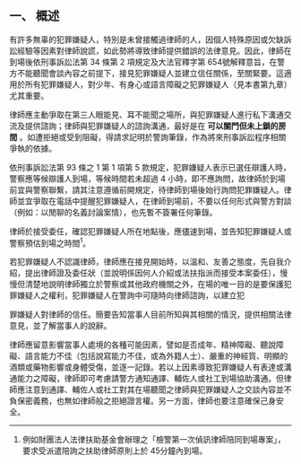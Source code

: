 ## 一、 概述

有許多無辜的犯罪嫌疑人，特別是未曾接觸過律師的人，因個人特殊原因或欠缺訴訟經驗等因素對律師說謊，如此勢將導致律師提供錯誤的法律意見。因此，律師在到場後依刑事訴訟法第 34 條第 2 項規定及大法官釋字第 654號解釋意旨，在警方不能聽聞會談內容之前提下，接見犯罪嫌疑人並建立信任關係，至關緊要。這適用於所有犯罪嫌疑人，對少年、有身心或語言障礙之犯罪嫌疑人（見本書第九章）尤其重要。

律師應主動爭取在第三人眼能見、耳不能聞之場所，與犯罪嫌疑人進行私下溝通交流及提供諮詢；律師與犯罪嫌疑人的諮詢溝通，最好是在 **可以關門但未上鎖的房間** 。如遭拒絕或受到阻礙，得請求記明於警詢筆錄，作為將來刑事訴訟程序相關爭執的依據。

依刑事訴訟法第 93 條之 1 第 1 項第 5 款規定，犯罪嫌疑人表示已選任辯護人時，警察應等候辯護人到場，等候時間若未超過 4 小時，即不應詢問，故律師於到場前宜與警察聯繫，請其注意遵循前開規定，待律師到場後始行詢問犯罪嫌疑人。律師並宜爭取在電話中提醒犯罪嫌疑人，在律師到場前，不要以任何形式與警方對談（例如：以閒聊的名義討論案情），也先暫不簽署任何筆錄。

律師於接受委任，確認犯罪嫌疑人所在地點後，應儘速到場，並告知犯罪嫌疑人或警察預估到場之時間<sup>1</sup>。

若犯罪嫌疑人不認識律師，律師應在接見開始時，以溫和、友善之態度，先自我介紹，提出律師證及委任狀（並說明係因何人介紹或法扶指派而接受本案委任），慢慢但清楚地說明律師獨立於警察或其他政府機關之外，在場的唯一目的是要保護犯罪嫌疑人之權利，犯罪嫌疑人在警詢中可隨時向律師諮詢，以建立犯

罪嫌疑人對律師的信任。簡要告知當事人目前所知與其相關的情況，提供相關法律意見，並了解當事人的說辭。

律師應留意影響當事人處境的各種可能因素，譬如是否成年、精神障礙、聽說障礙、語言能力不佳（包括說寫能力不佳，或為外籍人士）、嚴重的神經質、明顯的酒類或藥物影響或身體受傷，並逐一記錄。若以上因素導致犯罪嫌疑人有表達或溝通能力之障礙，律師即可考慮請警方通知通譯、輔佐人或社工到場協助溝通。但律師應注意到通譯、輔佐人或社工對其在場聽聞之律師與犯罪嫌疑人之交談內容並不負保密義務，也無如律師般之拒絕證言權。另一方面，律師也要注意確保己身安全。

---

1. 例如財團法人法律扶助基金會辦理之「檢警第一次偵訊律師陪同到場專案」，要求受派遣陪詢之扶助律師原則上於 45分鐘內到場。
